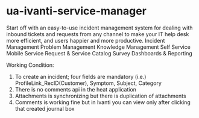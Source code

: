 # ua-ivanti-service-manager
 Start off with an easy-to-use incident management system for dealing with inbound tickets and requests from any channel to make your IT help desk more efficient, and users happier and more productive.  Incident Management Problem Management Knowledge Management Self Service Mobile Service Request & Service Catalog Survey Dashboards & Reporting

Working Condition:
1) To create an incident; four fields are mandatory (i.e.) ProfileLink_RecID(Customer), Symptom, Subject, Category
2) There is no comments api in the heat application
3) Attachments is synchronizing but there is duplication of attachments
4) Comments is working fine but in Ivanti you can view only after clicking that created journal box
